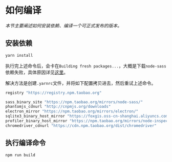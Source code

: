 # 如何编译  

*本节主要阐述如何安装依赖、编译一个可正式发布的版本。*  


## 安装依赖  

```sh
yarn install  
```  

执行完上述命令后，会卡在`Building fresh packages...`，大概是下载`node-sass`依赖失败，具体原因详见[这里](https://www.eliseos.org/en/water/post/208)。  

解决方法是创建`.yarnrc`文件，并将如下配置拷贝进去，然后重试上述命令。  
```sh  
registry "https://registry.npm.taobao.org"

sass_binary_site "https://npm.taobao.org/mirrors/node-sass/"
phantomjs_cdnurl "http://cnpmjs.org/downloads"
electron_mirror "https://npm.taobao.org/mirrors/electron/"
sqlite3_binary_host_mirror "https://foxgis.oss-cn-shanghai.aliyuncs.com/"
profiler_binary_host_mirror "https://npm.taobao.org/mirrors/node-inspector/"
chromedriver_cdnurl "https://cdn.npm.taobao.org/dist/chromedriver"
```

## 执行编译命令  

```sh
npm run build
```